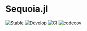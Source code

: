 # Sequoia.jl

[![Stable](https://img.shields.io/badge/docs-stable-blue.svg)](https://KeitaNakamura.github.io/Sequoia.jl/stable)
[![Develop](https://img.shields.io/badge/docs-dev-blue.svg)](https://KeitaNakamura.github.io/Sequoia.jl/dev)
[![CI](https://github.com/KeitaNakamura/Sequoia.jl/actions/workflows/CI.yml/badge.svg)](https://github.com/KeitaNakamura/Sequoia.jl/actions/workflows/CI.yml)
[![codecov](https://codecov.io/gh/KeitaNakamura/Sequoia.jl/graph/badge.svg?token=WUARG5KGG8)](https://codecov.io/gh/KeitaNakamura/Sequoia.jl)
